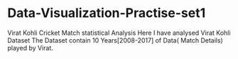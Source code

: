 # Data-Visualization-Practise-set1
Virat Kohli Cricket Match statistical Analysis
Here I have analysed Virat Kohli Dataset
The Dataset contain 10 Years[2008-2017] of Data( Match Details) played by Virat.
